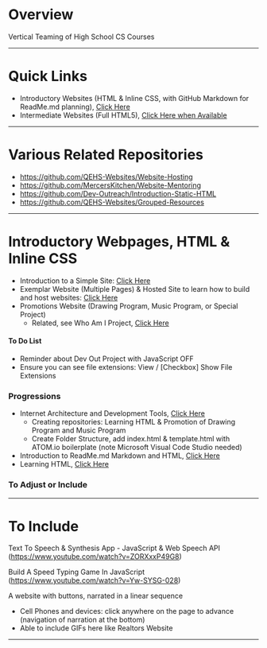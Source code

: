# Overview
Vertical Teaming of High School CS Courses

---

# Quick Links
- Introductory Websites (HTML & Inline CSS, with GitHub Markdown for ReadMe.md planning), <a href="https://github.com/QEHS-Websites/Overview#introductory-webpages-html--inline-css">Click Here</a>
- Intermediate Websites (Full HTML5), <a href="">Click Here when Available</a>

---

# Various Related Repositories
- https://github.com/QEHS-Websites/Website-Hosting
- https://github.com/MercersKitchen/Website-Mentoring
- https://github.com/Dev-Outreach/Introduction-Static-HTML
- https://github.com/QEHS-Websites/Grouped-Resources

---

# Introductory Webpages, HTML & Inline CSS
- Introduction to a Simple Site: <a href="https://github.com/QEHS-Websites/Introductory-HTML">Click Here</a>
- Exemplar Website (Multiple Pages) & Hosted Site to learn how to build and host websites: <a href="https://github.com/QEHS-Websites/LearningHTML.github.io">Click Here</a>
- Promotions Website (Drawing Program, Music Program, or Special Project)
  - Related, see Who Am I Project, <a href="https://github.com/QEHS-Websites/Who-Am-I">Click Here</a>

#### To Do List
- Reminder about Dev Out Project with JavaScript OFF
- Ensure you can see file extensions: View / [Checkbox] Show File Extensions

### Progressions
- Internet Architecture and Development Tools, <a href="https://github.com/QEHS-Websites/Internet-Architecture-Development-Tools">Click Here</a>
  - Creating repositories: Learning HTML & Promotion of Drawing Program and Music Program
  - Create Folder Structure, add index.html & template.html with ATOM.io boilerplate (note Microsoft Visual Code Studio needed)
- Introduction to ReadMe.md Markdown and HTML, <a href="https://github.com/QEHS-Websites/Introductory-HTML">Click Here</a>
- Learning HTML, <a href="https://github.com/QEHS-Websites/LearningHTML.github.io">Click Here</a>

### To Adjust or Include

---

# To Include

Text To Speech & Synthesis App - JavaScript & Web Speech API (https://www.youtube.com/watch?v=ZORXxxP49G8)

Build A Speed Typing Game In JavaScript (https://www.youtube.com/watch?v=Yw-SYSG-028)

A website with buttons, narrated in a linear sequence
- Cell Phones and devices: click anywhere on the page to advance (navigation of narration at the bottom)
- Able to include GIFs here like Realtors Website

---

